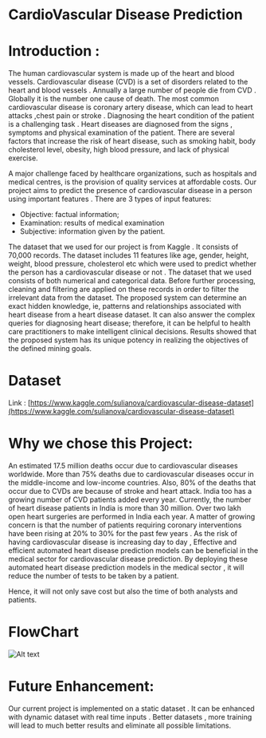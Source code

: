 # CardioVascular Disease Prediction 

# Introduction :
 
The human cardiovascular system is made up of the heart and blood vessels. Cardiovascular disease (CVD) is a set of disorders related to  the heart and blood vessels . Annually a large number of people die from CVD . Globally it is the number one cause of death. The most common cardiovascular disease is coronary artery disease, which can lead to heart attacks ,chest pain or stroke . Diagnosing  the heart condition of the patient is a challenging task . Heart diseases are diagnosed from the signs , symptoms and physical examination of the patient. There are several factors that increase the risk of heart disease, such as smoking habit, body cholesterol level, obesity, high blood pressure, and lack of physical exercise.

A major challenge faced by healthcare organizations, such as hospitals and medical centres, is the provision of quality services at affordable costs. Our project aims to predict the presence of cardiovascular disease in a person using important features .
There are 3 types of input features:
* Objective: factual information;
* Examination: results of medical examination
* Subjective: information given by the patient.
 
The dataset that we used for our project is from Kaggle . It consists of  70,000 records. The dataset includes 11  features like age, gender, height, weight, blood pressure, cholesterol etc  which were used to predict whether the person has a cardiovascular disease or not . The dataset that we used consists of both numerical and categorical data. Before further processing, cleaning and filtering are applied on these records in order to filter the irrelevant data from the dataset.  The proposed system can determine an exact hidden knowledge, ie, patterns and relationships associated with heart disease from a heart disease dataset. It can also answer the complex queries for diagnosing heart disease; therefore, it can be helpful to health care practitioners to make intelligent clinical decisions. Results showed that the proposed system has its unique potency in realizing the objectives of the defined mining goals.

# Dataset

Link : [https://www.kaggle.com/sulianova/cardiovascular-disease-dataset](https://www.kaggle.com/sulianova/cardiovascular-disease-dataset)


# Why we chose this Project:
An estimated  17.5 million deaths  occur  due  to cardiovascular diseases  worldwide. More than 75% deaths due to cardiovascular diseases occur in the middle-income and low-income countries. Also, 80% of the deaths that occur due to CVDs are because of stroke and heart attack. India too has a growing number of CVD patients added every year. Currently, the number of heart disease patients in India is more than 30 million.  Over two  lakh  open  heart  surgeries are  performed in  India  each  year.  A matter  of  growing  concern  is  that  the  number  of  patients  requiring  coronary interventions have been rising at 20% to 30% for the past few years . As the risk of having cardiovascular disease is increasing day to day ,  Effective and efficient automated heart disease prediction models can be beneficial in the medical sector for cardiovascular disease prediction. By deploying these automated heart disease prediction models in the medical sector , it will  reduce the number of tests to be taken by a patient.

Hence, it will not only save cost but also the time of both analysts and patients.

# FlowChart
![Alt text](https://drive.google.com/file/d/1IUajOsHX1Nr-19M6YlGfnX6y6djTev6W/view?usp=sharing)




# Future Enhancement:
Our current project is implemented on a static dataset . It can be enhanced with dynamic dataset with real time inputs . Better datasets , more training will lead to much better results and eliminate all possible limitations.  


